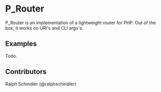 P_Router
================

P_Router is an implementation of a lightweight router for PHP.  Out
of the box, it works on URI's and CLI argv's.

Examples
--------

Todo.


Contributors
------------

Ralph Schindler (@ralphschindler)